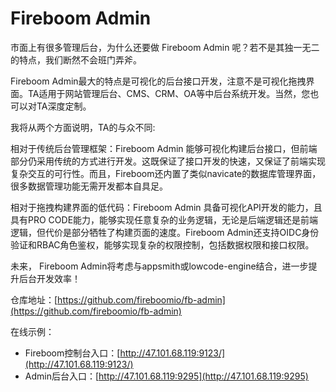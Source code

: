 # Fireboom Admin

市面上有很多管理后台，为什么还要做 Fireboom Admin 呢？若不是其独一无二的特点，我们断然不会班门弄斧。

Fireboom Admin最大的特点是可视化的后台接口开发，注意不是可视化拖拽界面。TA适用于网站管理后台、CMS、CRM、OA等中后台系统开发。当然，您也可以对TA深度定制。

我将从两个方面说明，TA的与众不同:

相对于传统后台管理框架：Fireboom Admin 能够可视化构建后台接口，但前端部分仍采用传统的方式进行开发。这既保证了接口开发的快速，又保证了前端实现复杂交互的可行性。而且，Fireboom还内置了类似navicate的数据库管理界面，很多数据管理功能无需开发都本自具足。

相对于拖拽构建界面的低代码：Fireboom Admin 具备可视化API开发的能力，且具有PRO CODE能力，能够实现任意复杂的业务逻辑，无论是后端逻辑还是前端逻辑，但代价是部分牺牲了构建页面的速度。Fireboom Admin还支持OIDC身份验证和RBAC角色鉴权，能够实现复杂的权限控制，包括数据权限和接口权限。

未来， Fireboom Admin将考虑与appsmith或lowcode-engine结合，进一步提升后台开发效率！



仓库地址：[https://github.com/fireboomio/fb-admin](https://github.com/fireboomio/fb-admin)

在线示例：

* Fireboom控制台入口：[http://47.101.68.119:9123/](http://47.101.68.119:9123/)
* Admin后台入口：[http://47.101.68.119:9295](http://47.101.68.119:9295)



